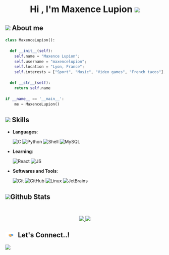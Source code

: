 
<h1 align="center"><b>Hi , I'm Maxence Lupion </b><img src="https://media.giphy.com/media/hvRJCLFzcasrR4ia7z/giphy.gif" width="35"></h1>

## <picture><img src = "https://media3.giphy.com/media/v1.Y2lkPTc5MGI3NjExN3B4M2ZhZGVyMHl0a3dmOGNlcHl0dTc4aDMyNGFiY3RuZXJqMXd4ciZlcD12MV9pbnRlcm5hbF9naWZfYnlfaWQmY3Q9cw/xThtaxKTJlTjHchOcU/giphy.gif" width = 35px></picture> **About me**

```Python
class MaxenceLupion():
    
  def __init__(self):
    self.name = "Maxence Lupion";
    self.username = "maxencelupion";
    self.location = "Lyon, France";
    self.interests = ["Sport", "Music", "Video games", "French tacos"];
  
  def __str__(self):
    return self.name

if __name__ == '__main__':
    me = MaxenceLupion()
```

## <picture><img src="https://media2.giphy.com/media/QssGEmpkyEOhBCb7e1/giphy.gif?cid=ecf05e47a0n3gi1bfqntqmob8g9aid1oyj2wr3ds3mg700bl&rid=giphy.gif" width ="35"></picture> **Skills**

<p align="center">

- **Languages**:

    ![C](https://img.shields.io/badge/C%20-%232370ED.svg?style=for-the-badge&logo=c&logoColor=white)
    ![Python](https://img.shields.io/badge/Python%20-%2314354C.svg?style=for-the-badge&logo=python&logoColor=white)
    ![Shell](https://img.shields.io/badge/Shell_Script-121011?style=for-the-badge&logo=gnu-bash&logoColor=white)
    ![MySQL](https://img.shields.io/badge/MySQL-00000F?style=for-the-badge&logo=mysql&logoColor=white)
  
- **Learning**:

    ![React](https://img.shields.io/badge/React-20232A?style=for-the-badge&logo=react&logoColor=61DAFB)
    ![JS](https://img.shields.io/badge/JavaScript-F7DF1E?style=for-the-badge&logo=javascript&logoColor=black)

- **Softwares and Tools**:

    ![Git](https://img.shields.io/badge/git-%23F05033.svg?style=for-the-badge&logo=git&logoColor=white)
    ![GitHub](https://img.shields.io/badge/github-%23121011.svg?style=for-the-badge&logo=github&logoColor=white)
    ![Linux](https://img.shields.io/badge/Linux-FCC624?style=for-the-badge&logo=linux&logoColor=black) 
    ![JetBrains](https://img.shields.io/badge/JetBrains-000000?style=for-the-badge&logo=jetbrains&logoColor=white)
</p>

## <picture><img src="https://media.giphy.com/media/iY8CRBdQXODJSCERIr/giphy.gif" width="35"></picture>**Github Stats**
<br>

<p align="center">
<a href="https://github.com/AVS1508">
  <img height="180em" src="https://github-readme-stats-eight-theta.vercel.app/api?username=maxencelupion&show_icons=true&theme=algolia&include_all_commits=true&count_private=true"/>
  <img height="180em" src="https://github-readme-stats-eight-theta.vercel.app/api/top-langs/?username=maxencelupion&layout=compact&langs_count=8&theme=algolia"/>
</a>
</p>

## <picture><img src="https://github.com/0xAbdulKhalid/0xAbdulKhalid/raw/main/assets/mdImages/handshake.gif" width ="35"></picture> **Let's Connect..!**

<img src="https://user-images.githubusercontent.com/73097560/115834477-dbab4500-a447-11eb-908a-139a6edaec5c.gif"><br><br>

